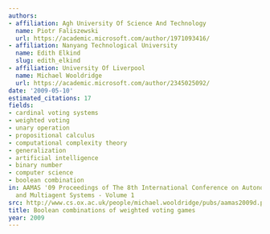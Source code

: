 ```yaml
---
authors:
- affiliation: Agh University Of Science And Technology
  name: Piotr Faliszewski
  url: https://academic.microsoft.com/author/1971093416/
- affiliation: Nanyang Technological University
  name: Edith Elkind
  slug: edith_elkind
- affiliation: University Of Liverpool
  name: Michael Wooldridge
  url: https://academic.microsoft.com/author/2345025092/
date: '2009-05-10'
estimated_citations: 17
fields:
- cardinal voting systems
- weighted voting
- unary operation
- propositional calculus
- computational complexity theory
- generalization
- artificial intelligence
- binary number
- computer science
- boolean combination
in: AAMAS '09 Proceedings of The 8th International Conference on Autonomous Agents
  and Multiagent Systems - Volume 1
src: http://www.cs.ox.ac.uk/people/michael.wooldridge/pubs/aamas2009d.pdf
title: Boolean combinations of weighted voting games
year: 2009
---
```

